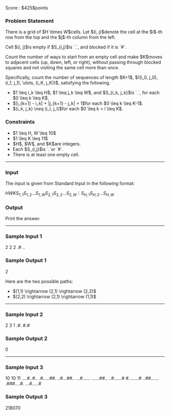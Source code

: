 
<div>

<span>

<span>

<p>
Score : $425$points
</p>

<div>

<section>

### **Problem Statement**

<p>
There is a grid of $H \times W$cells. Let $(i, j)$denote the cell at the $i$-th row from the top and the $j$-th column from the left.
</p>

<p>
Cell $(i, j)$is empty if $S_{i,j}$is `.`, and blocked if it is `#`.
</p>

<p>
Count the number of ways to start from an empty cell and make $K$moves to adjacent cells (up, down, left, or right), without passing through blocked squares and not visiting the same cell more than once.
</p>

<p>
Specifically, count the number of sequences of length $K+1$, $((i_0, j_0), (i_1, j_1), \dots, (i_K, j_K))$, satisfying the following.
</p>

<ul>

<li>
$1 \leq i_k \leq H$, $1 \leq j_k \leq W$, and $S_{i_k, j_k}$is `.`, for each $0 \leq k \leq K$.
</li>

<li>
$|i_{k+1} - i_k| + |j_{k+1} - j_k| = 1$for each $0 \leq k \leq K-1$.
</li>

<li>
$(i_k, j_k) \neq (i_l, j_l)$for each $0 \leq k < l \leq K$.
</li>

</ul>

</section>

</div>

<div>

<section>

### **Constraints**

<ul>

<li>
$1 \leq H, W \leq 10$
</li>

<li>
$1 \leq K \leq 11$
</li>

<li>
$H$, $W$, and $K$are integers.
</li>

<li>
Each $S_{i,j}$is `.`or `#`.
</li>

<li>
There is at least one empty cell.
</li>

</ul>

</section>

</div>

---

<div>

<div>

<section>

### **Input**

<p>
The input is given from Standard Input in the following format:
</p>

<div>

$H$$W$$K$$S_{1,1}S_{1,2}\dots S_{1,W}$$S_{2,1}S_{2,2}\dots S_{2,W}$$\vdots$$S_{H,1}S_{H,2}\dots S_{H,W}$
</div>

</section>

</div>

<div>

<section>

### **Output**

<p>
Print the answer.
</p>

</section>

</div>

</div>

---

<div>

<section>

### **Sample Input 1**

<div>

2 2 2
.#
..

</div>

</section>

</div>

<div>

<section>

### **Sample Output 1**

<div>

2

</div>

<p>
Here are the two possible paths:
</p>

<ul>

<li>
$(1,1) \rightarrow (2,1) \rightarrow (2,2)$
</li>

<li>
$(2,2) \rightarrow (2,1) \rightarrow (1,1)$
</li>

</ul>

</section>

</div>

---

<div>

<section>

### **Sample Input 2**

<div>

2 3 1
.#.
#.#

</div>

</section>

</div>

<div>

<section>

### **Sample Output 2**

<div>

0

</div>

</section>

</div>

---

<div>

<section>

### **Sample Input 3**

<div>

10 10 11
....#..#..
.#.....##.
..#...##..
...#......
......##..
..#......#
#........#
..##......
.###....#.
...#.....#

</div>

</section>

</div>

<div>

<section>

### **Sample Output 3**

<div>

218070

</div>

</section>

</div>

</span>

</span>

</div>
